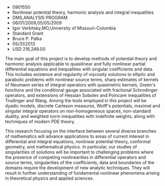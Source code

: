 
* 0901550
* Nonlinear potential theory, harmonic analysis and integral inequalities
* DMS,ANALYSIS PROGRAM
* 06/01/2009,05/05/2009
* Igor Verbitsky,MO,University of Missouri-Columbia
* Standard Grant
* Bruce P. Palka
* 05/31/2013
* USD 216,249.00

The main goal of this project is to develop methods of potential theory and
harmonic analysis applicable to quasilinear and fully nonlinear partial
differential equations and inequalities with singular coefficients and data.
This includes existence and regularity of viscosity solutions to elliptic and
parabolic problems with nonlinear source terms, sharp estimates of kernels of
Neumann series of integral operators with quasimetric kernels, Green's functions
and the conditional gauge associated with fractional Schrodinger operators, and
extensions of Hessian Sobolev and Poincare inequalities of Trudinger and Wang.
Among the tools employed in this project will be dyadic models, discrete
Carleson measures, Wolff's potentials, maximal and singular integral operators
on non-homogeneous spaces, non-standard duality, and weighted norm inequalities
with indefinite weights, along with techniques of modern PDE theory.

This research focusing on the interface between several diverse branches of
mathematics will advance applications to areas of current interest in
differential and integral equations, nonlinear potential theory, conformal
geometry, and mathematical physics. In particular, our studies of singularities
of solutions will be important to challenging problems where the presence of
competing nonlinearities in differential operators and source terms,
singularities of the coefficients, data and boundaries of the domains require
the development of new analytic techniques. They will result in further
understanding of fundamental nonlinear phenomena arising in theoretical physics
and applied sciences.
